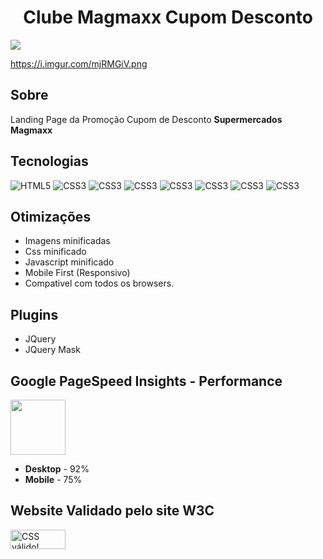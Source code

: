 <h1 style="text-align:center;"> Clube Magmaxx Cupom Desconto</h1>

<p style="text-align:center;">

[<img src="https://img.shields.io/badge/🌐%20LIVE%20PREVIEW:-51487f?style=flat-square"/>](https://matheusgomesweb.github.io/clube-magmaxx-cupom-desconto/)

https://i.imgur.com/mjRMGiV.png

</p>

## Sobre

Landing Page da Promoção Cupom de Desconto **Supermercados Magmaxx**

## Tecnologias

![HTML5](https://img.icons8.com/color/96/000000/html-5.png)
![CSS3](https://img.icons8.com/color/96/000000/css3.png)
![CSS3](https://img.icons8.com/color/96/000000/javascript.png)
![CSS3](https://img.icons8.com/ios/100/000000/jquery.png)
![CSS3](https://img.icons8.com/color/96/000000/sass.png)
![CSS3](https://cdn.iconscout.com/icon/free/png-64/gulp-1-282455.png)
![CSS3](https://img.icons8.com/color/96/000000/git.png)
![CSS3](https://img.icons8.com/officel/80/000000/media-queries.png)

## Otimizações

- Imagens minificadas
- Css minificado
- Javascript minificado
- Mobile First (Responsivo)
- Compativel com todos os browsers.

## Plugins

- JQuery
- JQuery Mask

## Google PageSpeed Insights - Performance

[<img src="https://www.gstatic.com/images/icons/material/product/2x/pagespeed_64dp.png" style="width:88px;"/>](https://developers.google.com/speed/pagespeed/insights/?hl=pt-br&url=https%3A%2F%2Fmatheusgomesweb.github.io%2Fclube-magmaxx-cupom-desconto%2F&tab=desktop)

- **Desktop** - 92%
- **Mobile** - 75%

## Website Validado pelo site **W3C**

[<img style="border:0;width:88px;height:31px" src="https://jigsaw.w3.org/css-validator/images/vcss-blue" alt="CSS válido!" />](https://jigsaw.w3.org/css-validator/validator?uri=https%3A%2F%2Fmatheusgomesweb.github.io%2Fclube-magmaxx-cupom-desconto%2F&profile=css3svg&usermedium=all&warning=1&vextwarning=&lang=pt-BR)
